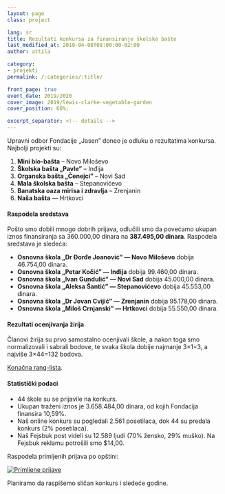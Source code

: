 ```yaml
---
layout: page
class: project

lang: sr
title: Rezultati konkursa za finansiranje školske bašte
last_modified_at: 2019-04-08T08:00:00-02:00
author: attila

category:
- projekti
permalink: /:categories/:title/

front_page: true
event_date: 2019/2020
cover_image: 2019/lewis-clarke-vegetable-garden
cover_position: 60%;

excerpt_separator: <!-- details -->
---
```


Upravni odbor Fondacije „Jasen” doneo je odluku o rezultatima konkursa.
Najbolji projekti su:

1. **Mini bio-bašta** – Novo Miloševo
2. **Školska bašta „Pavle”** – Inđija
3. **Organska bašta „Čenejci”** – Novi Sad
4. **Mala školska bašta** – Stepanovićevo
5. **Banatska oaza mirisa i zdravlja** – Zrenjanin
6. **Naša bašta** — Hrtkovci

<!-- details -->

#### Raspodela sredstava

Pošto smo dobili mnogo dobrih prijava, odlučili smo da povećamo ukupan iznos
finansiranja sa 360.000,00 dinara na **387.495,00 dinara**. Raspodela sredstava
je sledeća:

* **Osnovna škola „Dr Đorđe Joanović” — Novo Miloševo** dobija 46.754,00
  dinara.
* **Osnovna škola „Petar Kočić” — Inđija** dobija 99.460,00 dinara.
* **Osnovna škola „Ivan Gundulić” — Novi Sad** dobija 45.000,00 dinara.
* **Osnovna škola „Aleksa Šantić” — Stepanovićevo** dobija 45.553,00 dinara.
* **Osnovna škola „Dr Jovan Cvijić” — Zrenjanin** dobija 95.178,00 dinara.
* **Osnovna škola „Miloš Crnjanski” — Hrtkovci** dobija 55.550,00 dinara.

#### Rezultati ocenjivanja žirija

Članovi žirija su prvo samostalno ocenjivali škole, a nakon toga smo
normalizovali i sabrali bodove, te svaka škola dobije najmanje 3×1=3, a najviše
3×44=132 bodova.

[Konačna rang-lista](https://datastudio.google.com/open/1FsDfjRGbC-QeWw52jVsOsqm5oqmrEwGO).

#### Statistički podaci

* 44 škole su se prijavile na konkurs.
* Ukupan traženi iznos je 3.658.484,00 dinara, od kojih Fondacija finansira
  10,59%.
* Naš online konkurs su pogledali 2.561 posetilaca, dok 44 su predala konkurs
  (2% posetilaca).
* Naš Fejsbuk post videli su 12.589 ljudi (70% žensko, 29% muško). Na Fejsbuk
  reklamu potrošili smo $14,00.

Raspodela primljenih prijava po opštini:

<div class="center-align">
  <a href="https://datastudio.google.com/reporting/1FsDfjRGbC-QeWw52jVsOsqm5oqmrEwGO/page/tOSk"><img alt="Primljene prijave" src="https://storage.googleapis.com/jasen.org.rs/2019/skole-prijave.png"></a>
</div>

Planiramo da raspišemo sličan konkurs i sledeće godine.
